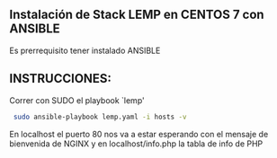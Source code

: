 ## Instalación de Stack LEMP en CENTOS 7 con ANSIBLE

Es prerrequisito tener instalado ANSIBLE

## INSTRUCCIONES:

Correr con SUDO el playbook `lemp'

```bash
 sudo ansible-playbook lemp.yaml -i hosts -v
```

En localhost el puerto 80 nos va a estar esperando con el mensaje de bienvenida de NGINX y en localhost/info.php la tabla de info de PHP

